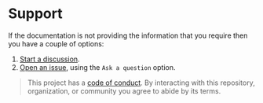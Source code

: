 # Support

If the documentation is not providing the information that you require then you have a couple of options:

1. [Start a discussion](https://github.com/AWSToolbox/kms-vault/discussions).
1. [Open an issue](https://github.com/AWSToolbox/kms-vault/issues), using the `Ask a question` option.

> This project has a [code of conduct](CODE_OF_CONDUCT.md). By interacting with this repository, organization, or community you agree to abide by its terms.
